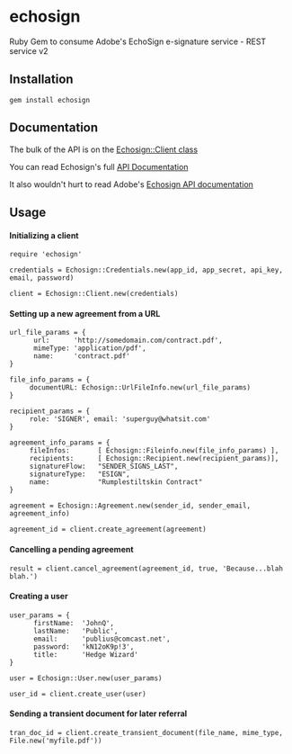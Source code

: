echosign
===========

Ruby Gem to consume Adobe's EchoSign e-signature service - REST service v2


## Installation

```
gem install echosign
```

## Documentation

The bulk of the API is on the [Echosign::Client class](http://rdoc.info/github/kayagoban/echosign/frames/Echosign/Client)

You can read Echosign's full [API Documentation](http://rdoc.info/github/kayagoban/echosign/frames)

It also wouldn't hurt to read Adobe's [Echosign API documentation](https://secure.echosign.com/public/docs/restapi/v2)

## Usage

#### Initializing a client

```
require 'echosign'

credentials = Echosign::Credentials.new(app_id, app_secret, api_key, email, password)

client = Echosign::Client.new(credentials)
```

#### Setting up a new agreement from a URL 

```
url_file_params = {
      url:      'http://somedomain.com/contract.pdf',
      mimeType: 'application/pdf',
      name:     'contract.pdf'
}

file_info_params = {
     documentURL: Echosign::UrlFileInfo.new(url_file_params) 
}

recipient_params = {
     role: 'SIGNER', email: 'superguy@whatsit.com'
}

agreement_info_params = {
     fileInfos:       [ Echosign::Fileinfo.new(file_info_params) ],
     recipients:      [ Echosign::Recipient.new(recipient_params)],
     signatureFlow:   "SENDER_SIGNS_LAST",
     signatureType:   "ESIGN",
     name:            "Rumplestiltskin Contract"
}

agreement = Echosign::Agreement.new(sender_id, sender_email, agreement_info) 

agreement_id = client.create_agreement(agreement)
```

#### Cancelling a pending agreement
```
result = client.cancel_agreement(agreement_id, true, 'Because...blah blah.')
```

#### Creating a user
```
user_params = {
      firstName:  'JohnQ',
      lastName:   'Public',
      email:      'publius@comcast.net',
      password:   'kN12oK9p!3',
      title:      'Hedge Wizard'
}

user = Echosign::User.new(user_params)

user_id = client.create_user(user)
```

#### Sending a transient document for later referral
```
tran_doc_id = client.create_transient_document(file_name, mime_type, File.new('myfile.pdf'))
```

